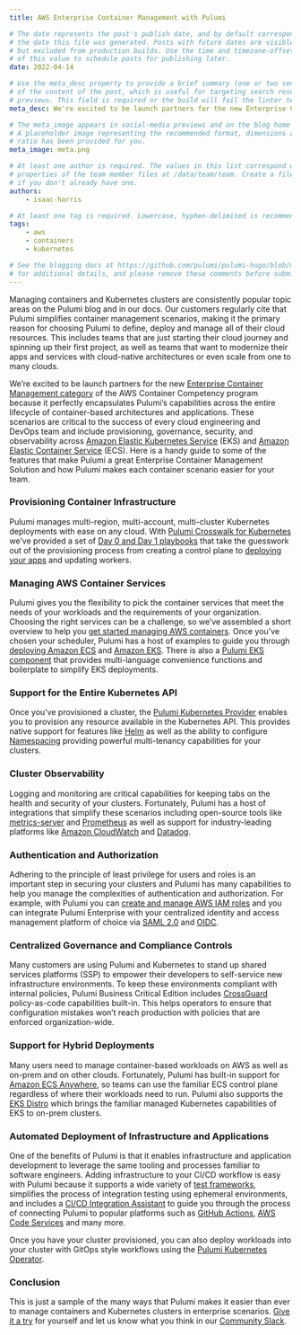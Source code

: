 ```yaml
---
title: AWS Enterprise Container Management with Pulumi

# The date represents the post's publish date, and by default corresponds with
# the date this file was generated. Posts with future dates are visible in development,
# but excluded from production builds. Use the time and timezone-offset portions of
# of this value to schedule posts for publishing later.
date: 2022-04-14

# Use the meta_desc property to provide a brief summary (one or two sentences)
# of the content of the post, which is useful for targeting search results or social-media
# previews. This field is required or the build will fail the linter test.
meta_desc: We're excited to be launch partners for the new Enterprise Container Management category of the AWS Container Competency program.

# The meta_image appears in social-media previews and on the blog home page.
# A placeholder image representing the recommended format, dimensions and aspect
# ratio has been provided for you.
meta_image: meta.png

# At least one author is required. The values in this list correspond with the `id`
# properties of the team member files at /data/team/team. Create a file for yourself
# if you don't already have one.
authors:
    - isaac-harris

# At least one tag is required. Lowercase, hyphen-delimited is recommended.
tags:
    - aws
    - containers
    - kubernetes

# See the blogging docs at https://github.com/pulumi/pulumi-hugo/blob/master/BLOGGING.md.
# for additional details, and please remove these comments before submitting for review.
---
```


Managing containers and Kubernetes clusters are consistently popular topic areas on the Pulumi blog and in our docs. Our customers regularly cite that Pulumi simplifies container management scenarios, making it the primary reason for choosing Pulumi to define, deploy and manage all of their cloud resources. This includes teams that are just starting their cloud journey and spinning up their first project, as well as teams that want to modernize their apps and services with cloud-native architectures or even scale from one to many clouds.

We’re excited to be launch partners for the new [Enterprise Container Management category](https://aws.amazon.com/blogs/apn/aws-container-competency-expands-to-include-enterprise-container-management-category) of the AWS Container Competency program because it perfectly encapsulates Pulumi’s capabilities across the entire lifecycle of container-based architectures and applications. These scenarios are critical to the success of every cloud engineering and DevOps team and include provisioning, governance, security, and observability across [Amazon Elastic Kubernetes Service](https://aws.amazon.com/eks) (EKS) and [Amazon Elastic Container Service](https://aws.amazon.com/ecs) (ECS). Here is a handy guide to some of the features that make Pulumi a great Enterprise Container Management Solution and how Pulumi makes each container scenario easier for your team.

### Provisioning Container Infrastructure

Pulumi manages multi-region, multi-account, multi-cluster Kubernetes deployments with ease on any cloud.  With [Pulumi Crosswalk for Kubernetes](/docs/clouds/kubernetes/guides/) we’ve provided a set of [Day 0 and Day 1 playbooks](/docs/clouds/kubernetes/guides/playbooks/) that take the guesswork out of the provisioning process from creating a control plane to [deploying your apps](/docs/clouds/kubernetes/guides/apps/) and updating workers.

### Managing AWS Container Services

Pulumi gives you the flexibility to pick the container services that meet the needs of your workloads and the requirements of your organization. Choosing the right services can be a challenge, so we’ve assembled a short overview to help you [get started managing AWS containers](/blog/managing-containers-on-aws-with-pulumi/). Once you’ve chosen your scheduler, Pulumi has a host of examples to guide you through [deploying Amazon ECS](/docs/clouds/aws/guides/ecs/) and [Amazon EKS](/docs/clouds/aws/guides/eks/). There is also a [Pulumi EKS component](/registry/packages/eks/) that provides multi-language convenience functions and boilerplate to simplify EKS deployments.

### Support for the Entire Kubernetes API

Once you’ve provisioned a cluster, the [Pulumi Kubernetes Provider](/registry/packages/kubernetes/) enables you to provision any resource available in the Kubernetes API. This provides native support for features like [Helm](/registry/packages/kubernetes/api-docs/helm/v3/chart/) as well as the ability to configure [Namespacing](/registry/packages/kubernetes/api-docs/core/v1/namespace/) providing powerful multi-tenancy capabilities for your clusters.

### Cluster Observability

Logging and monitoring are critical capabilities for keeping tabs on the health and security of your clusters. Fortunately, Pulumi has a host of integrations that simplify these scenarios including open-source tools like [metrics-server](https://github.com/timmyers/pulumi-k8s-metrics-server) and [Prometheus](/registry/packages/kubernetes/how-to-guides/p8s-rollout/) as well as support for industry-leading platforms like [Amazon CloudWatch](https://aws.amazon.com/cloudwatch) and [Datadog](https://datadog.com).

### Authentication and Authorization

Adhering to the principle of least privilege for users and roles is an important step in securing your clusters and Pulumi has many capabilities to help you manage the complexities of authentication and authorization. For example, with Pulumi you can [create and manage AWS IAM roles](/docs/aws/iam/) and you can integrate Pulumi Enterprise with your centralized identity and access management platform of choice via [SAML 2.0](/docs/guides/saml/sso/) and [OIDC](/blog/eks-oidc/).

### Centralized Governance and Compliance Controls

Many customers are using Pulumi and Kubernetes to stand up shared services platforms (SSP) to empower their developers to self-service new infrastructure environments. To keep these environments compliant with internal policies, Pulumi Business Critical Edition includes [CrossGuard](/docs/using-pulumi/crossguard/) policy-as-code capabilities built-in.  This helps operators to ensure that configuration mistakes won’t reach production with policies that are enforced organization-wide.

### Support for Hybrid Deployments

Many users need to manage container-based workloads on AWS as well as on-prem and on other clouds. Fortunately, Pulumi has built-in support for [Amazon ECS Anywhere](/blog/ecs-anywhere-launch/), so teams can use the familiar ECS control plane regardless of where their workloads need to run. Pulumi also supports the [EKS Distro](/blog/amazon-eks-distro/) which brings the familiar managed Kubernetes capabilities of EKS to on-prem clusters.

### Automated Deployment of Infrastructure and Applications

One of the benefits of Pulumi is that it enables infrastructure and application development to leverage the same tooling and processes familiar to software engineers. Adding infrastructure to your CI/CD workflow is easy with Pulumi because it supports a wide variety of [test frameworks](/docs/using-pulumi/testing/unit/), simplifies the process of integration testing using ephemeral environments, and includes a [CI/CD Integration Assistant](/docs/intro/pulumi-cloud/ci-cd-integration-assistant) to guide you through the process of connecting Pulumi to popular platforms such as [GitHub Actions](/docs/using-pulumi/continuous-delivery/github-actions/), [AWS Code Services](/docs/using-pulumi/continuous-delivery/aws-code-services/) and many more.

Once you have your cluster provisioned, you can also deploy workloads into your cluster with GitOps style workflows using the [Pulumi Kubernetes Operator](/docs/using-pulumi/continuous-delivery/pulumi-kubernetes-operator/).

### Conclusion

This is just a sample of the many ways that Pulumi makes it easier than ever to manage containers and Kubernetes clusters in enterprise scenarios. [Give it a try](/docs/get-started/) for yourself and let us know what you think in our [Community Slack](https://slack.pulumi.com).
